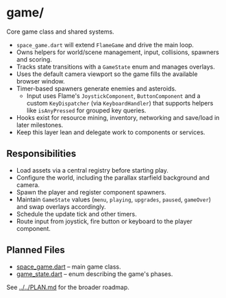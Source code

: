 # game/

Core game class and shared systems.

- `space_game.dart` will extend `FlameGame` and drive the main loop.
- Owns helpers for world/scene management, input, collisions, spawners and
  scoring.
- Tracks state transitions with a `GameState` enum and manages overlays.
- Uses the default camera viewport so the game fills the available
  browser window.
- Timer-based spawners generate enemies and asteroids.
  - Input uses Flame's `JoystickComponent`, `ButtonComponent` and a
    custom `KeyDispatcher` (via `KeyboardHandler`) that supports helpers like
    `isAnyPressed` for grouped key queries.
- Hooks exist for resource mining, inventory, networking and save/load in later
  milestones.
- Keep this layer lean and delegate work to components or services.

## Responsibilities

- Load assets via a central registry before starting play.
- Configure the world, including the parallax starfield background and
  camera.
- Spawn the player and register component spawners.
- Maintain `GameState` values (`menu`, `playing`, `upgrades`, `paused`,
  `gameOver`) and swap overlays accordingly.
- Schedule the update tick and other timers.
- Route input from joystick, fire button or keyboard to the player component.

## Planned Files

- [space_game.dart](space_game.md) – main game class.
- [game_state.dart](game_state.md) – enum describing the game's phases.

See [../../PLAN.md](../../PLAN.md) for the broader roadmap.
